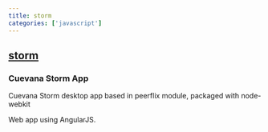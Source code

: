 ```yaml
---
title: storm
categories: ['javascript']
---
```

## [storm](https://github.com/Cuevana/storm)

### Cuevana Storm App


Cuevana Storm desktop app based in peerflix module, packaged with node-webkit

Web app using AngularJS.
